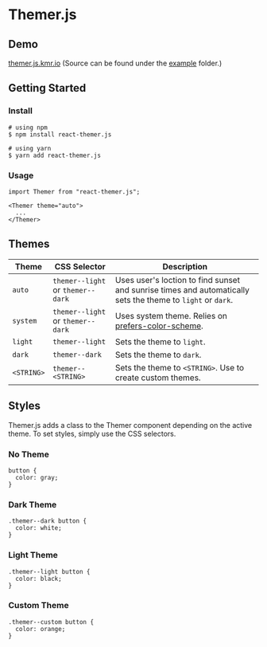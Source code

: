 # Themer.js

## Demo

[themer.js.kmr.io](https://themer.js.kmr.io) (Source can be found under the [example](https://github.com/krestaino/themer.js/tree/master/example) folder.)

## Getting Started

### Install

```
# using npm
$ npm install react-themer.js

# using yarn
$ yarn add react-themer.js
```

### Usage

```
import Themer from "react-themer.js";

<Themer theme="auto">
  ...
</Themer>
```

## Themes

| Theme      | CSS Selector                      | Description                                                                                                 |
| ---------- | --------------------------------- | ----------------------------------------------------------------------------------------------------------- |
| `auto`     | `themer--light` or `themer--dark` | Uses user's loction to find sunset and sunrise times and automatically sets the theme to `light` or `dark`. |
| `system`   | `themer--light` or `themer--dark` | Uses system theme. Relies on [prefers-color-scheme](https://caniuse.com/#search=prefers-color-scheme).      |
| `light`    | `themer--light`                   | Sets the theme to `light`.                                                                                  |
| `dark`     | `themer--dark`                    | Sets the theme to `dark`.                                                                                   |
| `<STRING>` | `themer--<STRING>`                | Sets the theme to `<STRING>`. Use to create custom themes.                                                  |

## Styles

Themer.js adds a class to the Themer component depending on the active theme. To set styles, simply use the CSS selectors.

### No Theme

```
button {
  color: gray;
}
```

### Dark Theme

```
.themer--dark button {
  color: white;
}
```

### Light Theme

```
.themer--light button {
  color: black;
}
```

### Custom Theme

```
.themer--custom button {
  color: orange;
}
```
